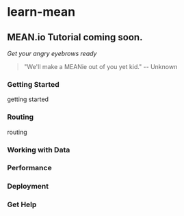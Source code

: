 learn-mean
==========

## MEAN.io Tutorial coming soon.
*Get your angry eyebrows ready*

> "We'll make a MEANie out of you yet kid." -- Unknown

### Getting Started
getting started

### Routing
routing

### Working with Data

### Performance

### Deployment

### Get Help
